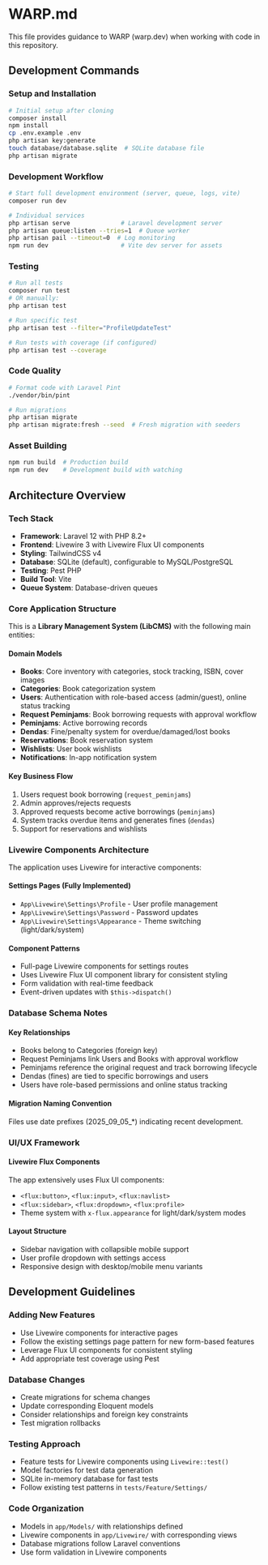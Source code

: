 # WARP.md

This file provides guidance to WARP (warp.dev) when working with code in this repository.

## Development Commands

### Setup and Installation
```bash
# Initial setup after cloning
composer install
npm install
cp .env.example .env
php artisan key:generate
touch database/database.sqlite  # SQLite database file
php artisan migrate
```

### Development Workflow
```bash
# Start full development environment (server, queue, logs, vite)
composer run dev

# Individual services
php artisan serve              # Laravel development server
php artisan queue:listen --tries=1  # Queue worker
php artisan pail --timeout=0  # Log monitoring
npm run dev                    # Vite dev server for assets
```

### Testing
```bash
# Run all tests
composer run test
# OR manually:
php artisan test

# Run specific test
php artisan test --filter="ProfileUpdateTest"

# Run tests with coverage (if configured)
php artisan test --coverage
```

### Code Quality
```bash
# Format code with Laravel Pint
./vendor/bin/pint

# Run migrations
php artisan migrate
php artisan migrate:fresh --seed  # Fresh migration with seeders
```

### Asset Building
```bash
npm run build  # Production build
npm run dev    # Development build with watching
```

## Architecture Overview

### Tech Stack
- **Framework**: Laravel 12 with PHP 8.2+
- **Frontend**: Livewire 3 with Livewire Flux UI components
- **Styling**: TailwindCSS v4
- **Database**: SQLite (default), configurable to MySQL/PostgreSQL
- **Testing**: Pest PHP
- **Build Tool**: Vite
- **Queue System**: Database-driven queues

### Core Application Structure

This is a **Library Management System (LibCMS)** with the following main entities:

#### Domain Models
- **Books**: Core inventory with categories, stock tracking, ISBN, cover images
- **Categories**: Book categorization system
- **Users**: Authentication with role-based access (admin/guest), online status tracking
- **Request Peminjams**: Book borrowing requests with approval workflow
- **Peminjams**: Active borrowing records 
- **Dendas**: Fine/penalty system for overdue/damaged/lost books
- **Reservations**: Book reservation system
- **Wishlists**: User book wishlists
- **Notifications**: In-app notification system

#### Key Business Flow
1. Users request book borrowing (`request_peminjams`)
2. Admin approves/rejects requests 
3. Approved requests become active borrowings (`peminjams`)
4. System tracks overdue items and generates fines (`dendas`)
5. Support for reservations and wishlists

### Livewire Components Architecture

The application uses Livewire for interactive components:

#### Settings Pages (Fully Implemented)
- `App\Livewire\Settings\Profile` - User profile management
- `App\Livewire\Settings\Password` - Password updates
- `App\Livewire\Settings\Appearance` - Theme switching (light/dark/system)

#### Component Patterns
- Full-page Livewire components for settings routes
- Uses Livewire Flux UI component library for consistent styling
- Form validation with real-time feedback
- Event-driven updates with `$this->dispatch()`

### Database Schema Notes

#### Key Relationships
- Books belong to Categories (foreign key)
- Request Peminjams link Users and Books with approval workflow
- Peminjams reference the original request and track borrowing lifecycle
- Dendas (fines) are tied to specific borrowings and users
- Users have role-based permissions and online status tracking

#### Migration Naming Convention
Files use date prefixes (2025_09_05_*) indicating recent development.

### UI/UX Framework

#### Livewire Flux Components
The app extensively uses Flux UI components:
- `<flux:button>`, `<flux:input>`, `<flux:navlist>` 
- `<flux:sidebar>`, `<flux:dropdown>`, `<flux:profile>`
- Theme system with `x-flux.appearance` for light/dark/system modes

#### Layout Structure
- Sidebar navigation with collapsible mobile support
- User profile dropdown with settings access
- Responsive design with desktop/mobile menu variants

## Development Guidelines

### Adding New Features
- Use Livewire components for interactive pages
- Follow the existing settings page pattern for new form-based features
- Leverage Flux UI components for consistent styling
- Add appropriate test coverage using Pest

### Database Changes
- Create migrations for schema changes
- Update corresponding Eloquent models
- Consider relationships and foreign key constraints
- Test migration rollbacks

### Testing Approach
- Feature tests for Livewire components using `Livewire::test()`
- Model factories for test data generation
- SQLite in-memory database for fast tests
- Follow existing test patterns in `tests/Feature/Settings/`

### Code Organization
- Models in `app/Models/` with relationships defined
- Livewire components in `app/Livewire/` with corresponding views
- Database migrations follow Laravel conventions
- Use form validation in Livewire components
